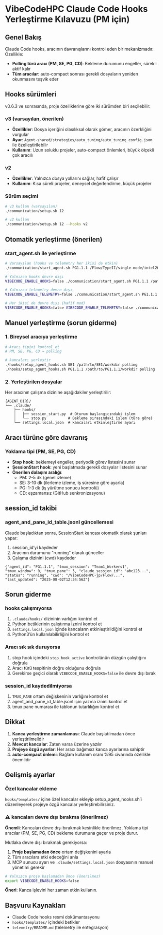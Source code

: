 # VibeCodeHPC Claude Code Hooks Yerleştirme Kılavuzu (PM için)

## Genel Bakış
Claude Code hooks, aracının davranışlarını kontrol eden bir mekanizmadır. Özellikle:
- **Polling türü aracı (PM, SE, PG, CD)**: Bekleme durumunu engeller, sürekli aktif kalır
- **Tüm aracılar**: auto-compact sonrası gerekli dosyaların yeniden okunmasını teşvik eder

## Hooks sürümleri
v0.6.3 ve sonrasında, proje özelliklerine göre iki sürümden biri seçilebilir:

### v3 (varsayılan, önerilen)
- **Özellikler**: Dosya içeriğini olasılıksal olarak gömer, aracının özerkliğini vurgular
- **Ayar**: `Agent-shared/strategies/auto_tuning/auto_tuning_config.json` ile özelleştirilebilir
- **Kullanım**: Uzun soluklu projeler, auto-compact önlemleri, büyük ölçekli çok aracılı

### v2
- **Özellikler**: Yalnızca dosya yollarını sağlar, hafif çalışır
- **Kullanım**: Kısa süreli projeler, deneysel değerlendirme, küçük projeler

### Sürüm seçimi
```bash
# v3 kullan (varsayılan)
./communication/setup.sh 12

# v2 kullan
./communication/setup.sh 12 --hooks v2
```

## Otomatik yerleştirme (önerilen)

### start_agent.sh ile yerleştirme
```bash
# Varsayılan (hooks ve telemetry her ikisi de etkin)
./communication/start_agent.sh PG1.1.1 /Flow/TypeII/single-node/intel2024/OpenMP

# Yalnızca hooks devre dışı
VIBECODE_ENABLE_HOOKS=false ./communication/start_agent.sh PG1.1.1 /path/to/dir

# Yalnızca telemetry devre dışı
VIBECODE_ENABLE_TELEMETRY=false ./communication/start_agent.sh PG1.1.1 /path/to/dir

# Her ikisi de devre dışı (hafif mod)
VIBECODE_ENABLE_HOOKS=false VIBECODE_ENABLE_TELEMETRY=false ./communication/start_agent.sh PG1.1.1 /path/to/dir
```

## Manuel yerleştirme (sorun giderme)

### 1. Bireysel aracıya yerleştirme
```bash
# Aracı tipini kontrol et
# PM, SE, PG, CD → polling

# kancaları yerleştir
./hooks/setup_agent_hooks.sh SE1 /path/to/SE1/workdir polling
./hooks/setup_agent_hooks.sh PG1.1.1 /path/to/PG1.1.1/workdir polling
```

### 2. Yerleştirilen dosyalar
Her aracının çalışma dizinine aşağıdakiler yerleştirilir:
```
{AGENT_DIR}/
└── .claude/
    ├── hooks/
    │   ├── session_start.py  # Oturum başlangıcındaki işlem
    │   └── stop.py          # Bekleme sırasındaki işlem (türe göre)
    └── settings.local.json  # kancaları etkinleştirme ayarı
```

## Aracı türüne göre davranış

### Yoklama tipi (PM, SE, PG, CD)
- **Stop hook**: beklemeyi engeller, periyodik görev listesini sunar
- **SessionStart hook**: yeni başlatmada gerekli dosyalar listesini sunar
- **Önerilen dolaşım aralığı**:
  - PM: 2-5 dk (genel izleme)
  - SE: 3-10 dk (ilerleme izleme, iş süresine göre ayarla)
  - PG: 1-3 dk (iş yürütme sonucu kontrolü)
  - CD: eşzamansız (GitHub senkronizasyonu)

## session_id takibi

### agent_and_pane_id_table.jsonl güncellemesi
Claude başladıktan sonra, SessionStart kancası otomatik olarak şunları yapar:
1. session_id’yi kaydeder
2. Aracının durumunu "running" olarak günceller
3. Çalışma dizinini (cwd) kaydeder

```jsonl
{"agent_id": "PG1.1.1", "tmux_session": "Team1_Workers1", "tmux_window": 0, "tmux_pane": 3, "claude_session_id": "abc123...", "status": "running", "cwd": "/VibeCodeHPC-jp/Flow/...", "last_updated": "2025-08-02T12:34:56Z"}
```

## Sorun giderme

### hooks çalışmıyorsa
1. `.claude/hooks/` dizininin varlığını kontrol et
2. Python betiklerinin çalıştırma iznini kontrol et
3. `settings.local.json` içinde kancaların etkinleştirildiğini kontrol et
4. Python3’ün kullanılabilirliğini kontrol et

### Aracı sık sık duruyorsa
1. stop hook içindeki `stop_hook_active` kontrolünün düzgün çalıştığını doğrula
2. Aracı türü tespitinin doğru olduğunu doğrula
3. Gerekirse geçici olarak `VIBECODE_ENABLE_HOOKS=false` ile devre dışı bırak

### session_id kaydedilmiyorsa
1. `TMUX_PANE` ortam değişkeninin varlığını kontrol et
2. agent_and_pane_id_table.jsonl için yazma iznini kontrol et
3. tmux pane numarası ile tablonun tutarlılığını kontrol et

## Dikkat

1. **Kanca yerleştirme zamanlaması**: Claude başlatılmadan önce yerleştirilmelidir
2. **Mevcut kancalar**: Zaten varsa üzerine yazılır
3. **Projeye özgü ayarlar**: Her aracı bağımsız kanca ayarlarına sahiptir
4. **auto-compact önlemi**: Bağlam kullanım oranı %95 civarında özellikle önemlidir

## Gelişmiş ayarlar

### Özel kancalar ekleme
`hooks/templates/` içine özel kancalar ekleyip setup_agent_hooks.sh’i düzenleyerek projeye özgü kancalar yerleştirebilirsiniz.

### ⚠️ kancaları devre dışı bırakma (önerilmez)

**Önemli**: Kancaları devre dışı bırakmak kesinlikle önerilmez. Yoklama tipi aracılar (PM, SE, PG, CD) bekleme durumuna geçer ve proje durur.

Mutlaka devre dışı bırakmak gerekiyorsa:
1. **Proje başlamadan önce** ortam değişkenini ayarla
2. Tüm aracılara etki edeceğini anla
3. MCP sunucu ayarı ve `.claude/settings.local.json` dosyasının manuel yönetimi gerekir

```bash
# Yalnızca proje başlamadan önce (önerilmez)
export VIBECODE_ENABLE_HOOKS=false
```

**Öneri**: Kanca işlevini her zaman etkin kullanın.

## Başvuru Kaynakları
- Claude Code hooks resmi dokümantasyonu
- `hooks/templates/` içindeki betikler
- `telemetry/README.md` (telemetry ile entegrasyon)
